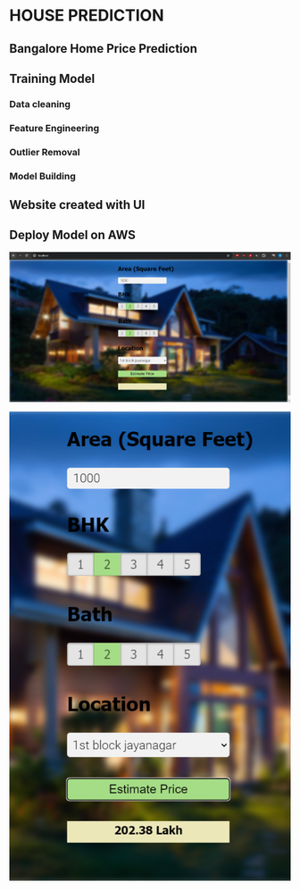# HOUSE PREDICTION #
## Bangalore Home Price Prediction ##
## Training Model ##
### Data cleaning 
### Feature Engineering 
### Outlier Removal ###
### Model Building ###
## Website created with UI
## Deploy Model on AWS


<p align="center">
<img src="/images/Screenshot 2024-04-18 221517.png"/>

<p align="center">
    <img src="/images/Screenshot 2024-04-18 222919.png"/>